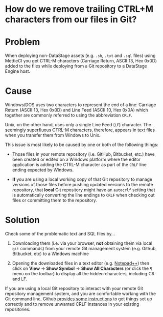 # How do we remove trailing CTRL+M characters from our files in Git?

# Problem

When deploying non-DataStage assets (e.g. `.sh`, `.txt` and `.sql` files) using MettleCI you get CTRL-M characters (Carriage Return, ASCII 13, Hex 0x0D) added to the files while deploying from a Git repository to a DataStage Engine host.

# Cause

Windows/DOS uses two characters to represent the end of a line: Carriage Return (ASCII 13, Hex 0x0D) and Line Feed (ASCII 10, Hex 0x0A) which together are commonly referred to using the abbreviation `CRLF`.

Unix, on the other hand, uses only a single Line Feed (`LF`) character. The seemingly superfluous CTRL-M characters, therefore, appears in text files when you transfer them from Windows to Unix.

This issue is most likely to be caused by one or both of the following things:

*   Those files in your remote repository (i.e. GitHub, Bitbucket, etc.) have been created or edited on a Windows platform where the editor application is adding the CTRL-M character as part of the `CRLF` line ending expected by Windows.
    
*   **If** you are using a local working copy of that Git repository to manage versions of those files before pushing updated versions to the remote repository, that **local** Git repository might have an `autocrlf` setting that is automatically converting the line endings to `CRLF` when checking out files or committing them to the repository.
    

# Solution

Check some of the problematic text and SQL files by…

1.  Downloading them (i.e. via your browser, **not** obtaining them via local `git` commands) from your remote Git management system (e.g. Github, Bitbucket, etc) to a Windows machine
    
2.  Opening the downloaded files in a text editor (e.g. [Notepad++](https://notepad-plus-plus.org/)) then click on **View** → **Show Symbol** → **Show All Characters** (or click the `¶` menu on the toolbar) to display all the hidden characters, including CR and LF.
    

If you are using a local Git repository to interact with your remote Git repository management system, and you are comfortable working with the Git command line, Github [provides some instructions](https://docs.github.com/en/get-started/getting-started-with-git/configuring-git-to-handle-line-endings) to get things set up correctly and to remove unwanted CRLF instances in your existing repositories.
